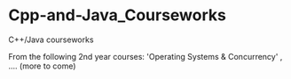 # Cpp-and-Java_Courseworks
C++/Java courseworks

From the following 2nd year courses: 'Operating Systems & Concurrency' , ....
(more to come)
